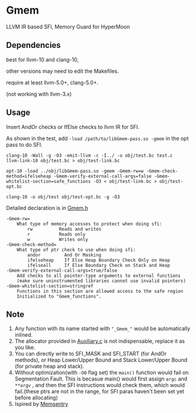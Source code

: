 # Gmem
LLVM IR based SFI, Memory Guard for HyperMoon

## Dependencies

best for llvm-10 and clang-10,

other versions may need to edit the Makefiles.

require at least llvm-5.0+, clang-5.0+. 

(not working with llvm-3.x)

## Usage

Insert AndOr checks or IfElse checks to llvm IR for SFI.

As shown in the test, add `-load /path/to/libGmem-pass.so -gmem` in the opt pass to do SFI.

```shell
clang-10 -Wall -g -O3 -emit-llvm -c -I../ -o obj/test.bc test.c
llvm-link-10 obj/test.bc > obj/test-link.bc

opt-10 -load ../obj/libGmem-pass.so -gmem -Gmem-rw=w -Gmem-check-method=ifelseheap -Gmem-verify-external-call-args=false -Gmem-whitelist-section=safe_functions -O3 < obj/test-link.bc > obj/test-opt.bc

clang-10 -o obj/test obj/test-opt.bc -g -O3
```

Detailed declaration is in [Gmem.h](./Gmem.h)

```shell
-Gmem-rw=   
	What type of memory accesses to protect when doing sfi:
        rw          Reads and writes
        r           Reads only
        w           Writes only
-Gmem-check-method=
    What type of ptr check to use when doing sfi:
        andor         And Or Masking
        ifelseheap    If Else Heap Boundary Check Only on Heap
        ifelseall     If Else Boundary Check on Stack and Heap
-Gmem-verify-external-call-args=true/false
    Add checks to all pointer-type arguments to external functions 
	(make sure uninstrumented libraries cannot use invalid pointers)
-Gmem-whitelist-section=stringref
    Functions in this section are allowed access to the safe region
    Initialized to "Gmem_functions".
```

## Note

1. Any function with its name started with `"_Gmem_"` would be automatically inlined.
2. The allocator provided in [Auxiliary.c](./Auxiliary.c) is not indispensable, replace it as you like.
3. You can directly write to SFI_MASK and SFI_START (for AndOr methods), or Heap Lower/Upper Bound and Stack Lower/Upper Bound (for private heap and stack).
4. Without optimization(with `-O0` flag set) the `main()` function would fail on Segmentation Fault. This is becasue main() would first assign `argc` and `**argv` , and then the SFI instructions would check them, which would fail.(these ptrs are not in the range, for SFI paras haven't been set yet before allocating)
5. Ispired by [Memsentry](https://github.com/vusec/memsentry)
